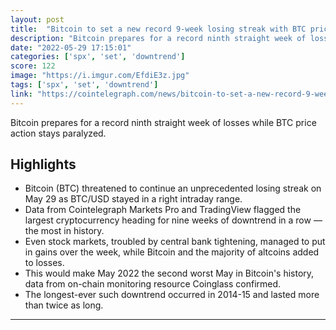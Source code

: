 ```yaml
---
layout: post
title:  "Bitcoin to set a new record 9-week losing streak with BTC price down 22% in May"
description: "Bitcoin prepares for a record ninth straight week of losses while BTC price action stays paralyzed."
date: "2022-05-29 17:15:01"
categories: ['spx', 'set', 'downtrend']
score: 122
image: "https://i.imgur.com/EfdiE3z.jpg"
tags: ['spx', 'set', 'downtrend']
link: "https://cointelegraph.com/news/bitcoin-to-set-a-new-record-9-week-losing-streak-with-btc-price-down-22-in-may"
---
```


Bitcoin prepares for a record ninth straight week of losses while BTC price action stays paralyzed.

## Highlights

- Bitcoin (BTC) threatened to continue an unprecedented losing streak on May 29 as BTC/USD stayed in a right intraday range.
- Data from Cointelegraph Markets Pro and TradingView flagged the largest cryptocurrency heading for nine weeks of downtrend in a row — the most in history.
- Even stock markets, troubled by central bank tightening, managed to put in gains over the week, while Bitcoin and the majority of altcoins added to losses.
- This would make May 2022 the second worst May in Bitcoin's history, data from on-chain monitoring resource Coinglass confirmed.
- The longest-ever such downtrend occurred in 2014-15 and lasted more than twice as long.

---
